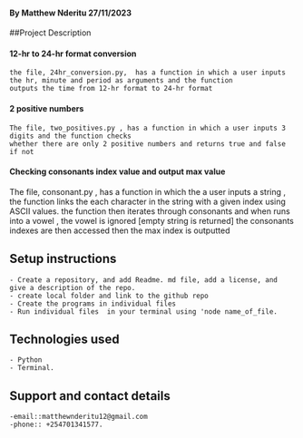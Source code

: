 #### **By Matthew Nderitu 27/11/2023**

##Project Description

#### 12-hr to 24-hr format conversion

    the file, 24hr_conversion.py,  has a function in which a user inputs the hr, minute and period as arguments and the function
    outputs the time from 12-hr format to 24-hr format

#### 2 positive numbers

    The file, two_positives.py , has a function in which a user inputs 3 digits and the function checks
    whether there are only 2 positive numbers and returns true and false if not


#### Checking consonants index value and output max value

The file, consonant.py , has a function in which the a user inputs a string , the function links the
each character in the string with a given index using ASCII values. the function then iterates through
consonants and when runs into a vowel , the vowel is ignored [empty string is returned] the consonants
indexes are then accessed then the max index is outputted

## Setup instructions

    - Create a repository, and add Readme. md file, add a license, and give a description of the repo.
    - create local folder and link to the github repo
    - Create the programs in individual files
    - Run individual files  in your terminal using 'node name_of_file.

## Technologies used

    - Python
    - Terminal.

## Support and contact details

    -email::matthewnderitu12@gmail.com
    -phone:: +254701341577.
